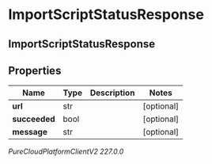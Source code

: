 # ImportScriptStatusResponse

## ImportScriptStatusResponse

## Properties

|Name | Type | Description | Notes|
|------------ | ------------- | ------------- | -------------|
| **url** | str |  | [optional] |
| **succeeded** | bool |  | [optional] |
| **message** | str |  | [optional] |



_PureCloudPlatformClientV2 227.0.0_
